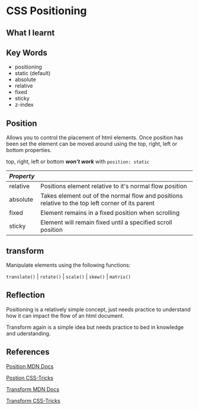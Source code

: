 # CSS Positioning

## What I learnt

## Key Words

- positioning
- static (default)
- absolute
- relative
- fixed
- sticky
- z-index

## Position

Allows you to control the placement of html elements. Once position has been set the element can be moved around using the top, right, left or bottom properties.

top, right, left or bottom **_won't work_** with `position: static`

| **_Property_** |                                                                                                  |
| -------------- | ------------------------------------------------------------------------------------------------ |
| relative       | Positions element relative to it's normal flow position                                          |
| absolute       | Takes element out of the normal flow and positions relative to the top left corner of its parent |
| fixed          | Element remains in a fixed position when scrolling                                               |
| sticky         | Element will remain fixed until a specified scroll position                                      |

## transform

Manipulate elements using the following functions:

`translate()` | `rotate()` | `scale()` | `skew()` | `matrix()`

## Reflection

Positioning is a relatively simple concept, just needs practice to understand how it can impact the flow of an html document.

Transform again is a simple idea but needs practice to bed in knowledge and uderstanding.

## References

[Position MDN Docs](https://developer.mozilla.org/en-US/docs/Web/CSS/position)

[Postion CSS-Tricks](https://css-tricks.com/almanac/properties/p/position/)

[Transform MDN Docs](https://developer.mozilla.org/en-US/docs/Web/CSS/transform)

[Transform CSS-Tricks](https://css-tricks.com/almanac/properties/t/transform/)
